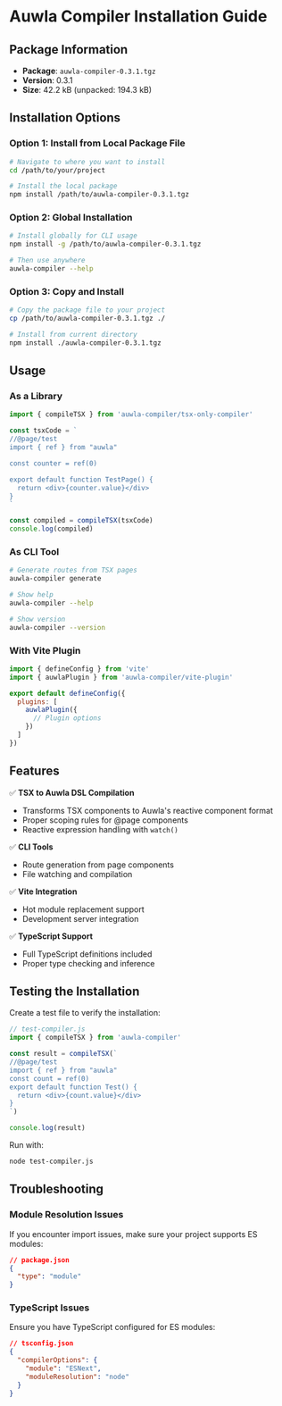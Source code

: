# Auwla Compiler Installation Guide

## Package Information
- **Package**: `auwla-compiler-0.3.1.tgz`
- **Version**: 0.3.1
- **Size**: 42.2 kB (unpacked: 194.3 kB)

## Installation Options

### Option 1: Install from Local Package File
```bash
# Navigate to where you want to install
cd /path/to/your/project

# Install the local package
npm install /path/to/auwla-compiler-0.3.1.tgz
```

### Option 2: Global Installation
```bash
# Install globally for CLI usage
npm install -g /path/to/auwla-compiler-0.3.1.tgz

# Then use anywhere
auwla-compiler --help
```

### Option 3: Copy and Install
```bash
# Copy the package file to your project
cp /path/to/auwla-compiler-0.3.1.tgz ./

# Install from current directory
npm install ./auwla-compiler-0.3.1.tgz
```

## Usage

### As a Library
```javascript
import { compileTSX } from 'auwla-compiler/tsx-only-compiler'

const tsxCode = `
//@page/test
import { ref } from "auwla"

const counter = ref(0)

export default function TestPage() {
  return <div>{counter.value}</div>
}
`

const compiled = compileTSX(tsxCode)
console.log(compiled)
```

### As CLI Tool
```bash
# Generate routes from TSX pages
auwla-compiler generate

# Show help
auwla-compiler --help

# Show version
auwla-compiler --version
```

### With Vite Plugin
```javascript
import { defineConfig } from 'vite'
import { auwlaPlugin } from 'auwla-compiler/vite-plugin'

export default defineConfig({
  plugins: [
    auwlaPlugin({
      // Plugin options
    })
  ]
})
```

## Features

✅ **TSX to Auwla DSL Compilation**
- Transforms TSX components to Auwla's reactive component format
- Proper scoping rules for @page components
- Reactive expression handling with `watch()`

✅ **CLI Tools**
- Route generation from page components
- File watching and compilation

✅ **Vite Integration**
- Hot module replacement support
- Development server integration

✅ **TypeScript Support**
- Full TypeScript definitions included
- Proper type checking and inference

## Testing the Installation

Create a test file to verify the installation:

```javascript
// test-compiler.js
import { compileTSX } from 'auwla-compiler'

const result = compileTSX(`
//@page/test
import { ref } from "auwla"
const count = ref(0)
export default function Test() {
  return <div>{count.value}</div>
}
`)

console.log(result)
```

Run with:
```bash
node test-compiler.js
```

## Troubleshooting

### Module Resolution Issues
If you encounter import issues, make sure your project supports ES modules:
```json
// package.json
{
  "type": "module"
}
```

### TypeScript Issues
Ensure you have TypeScript configured for ES modules:
```json
// tsconfig.json
{
  "compilerOptions": {
    "module": "ESNext",
    "moduleResolution": "node"
  }
}
```